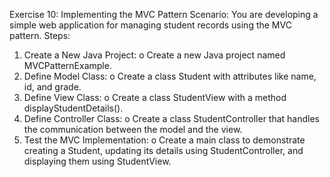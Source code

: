 Exercise 10: Implementing the MVC Pattern
Scenario: 
You are developing a simple web application for managing student records using the MVC pattern.
Steps:
1.	Create a New Java Project:
  o	Create a new Java project named MVCPatternExample.
2.	Define Model Class:
  o	Create a class Student with attributes like name, id, and grade.
3.	Define View Class:
  o	Create a class StudentView with a method displayStudentDetails().
4.	Define Controller Class:
  o	Create a class StudentController that handles the communication between the model and the view.
5.	Test the MVC Implementation:
  o	Create a main class to demonstrate creating a Student, updating its details using StudentController, and displaying them using StudentView.

